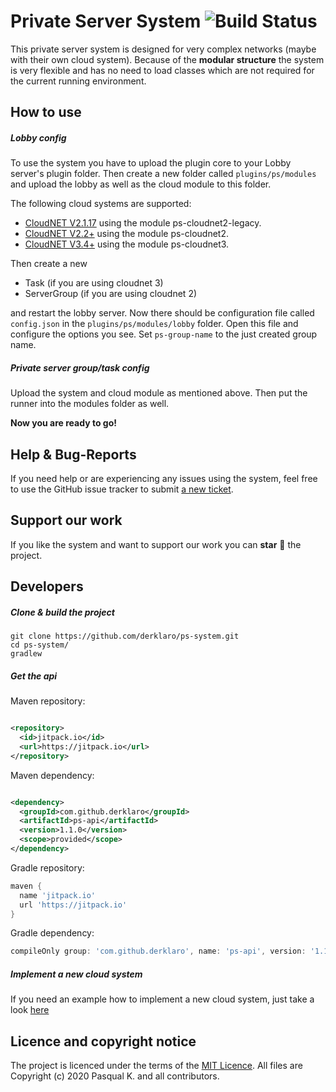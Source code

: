 # Private Server System ![Build Status](https://github.com/derklaro/ps-system/actions/workflows/build.yml/badge.svg) 

This private server system is designed for very complex networks (maybe with their own cloud system). Because of the
**modular structure** the system is very flexible and has no need to load classes which are not required for the current
running environment.

## How to use

##### Lobby config

To use the system you have to upload the plugin core to your Lobby server's plugin folder. Then create a new folder
called `plugins/ps/modules` and upload the lobby as well as the cloud module to this folder.

The following cloud systems are supported:

- [CloudNET V2.1.17](https://github.com/CloudNetService/CloudNet) using the module ps-cloudnet2-legacy.
- [CloudNET V2.2+](https://github.com/CloudNetService/CloudNet/tree/development) using the module ps-cloudnet2.
- [CloudNET V3.4+](https://github.com/CloudNetService/CloudNet-v3) using the module ps-cloudnet3.

Then create a new

- Task (if you are using cloudnet 3)
- ServerGroup (if you are using cloudnet 2)

and restart the lobby server. Now there should be configuration file called `config.json` in the
`plugins/ps/modules/lobby` folder. Open this file and configure the options you see. Set `ps-group-name` to the just
created group name.

##### Private server group/task config

Upload the system and cloud module as mentioned above. Then put the runner into the modules folder as well.

**Now you are ready to go!**

## Help & Bug-Reports

If you need help or are experiencing any issues using the system, feel free to use the GitHub issue tracker to submit
[a new ticket](https://github.com/derklaro/ps-system/issues/new).

## Support our work

If you like the system and want to support our work you can **star** :star2: the project.

## Developers

##### Clone & build the project

```
git clone https://github.com/derklaro/ps-system.git
cd ps-system/
gradlew
```

##### Get the api

Maven repository:

```xml

<repository>
  <id>jitpack.io</id>
  <url>https://jitpack.io</url>
</repository>
```

Maven dependency:

```xml

<dependency>
  <groupId>com.github.derklaro</groupId>
  <artifactId>ps-api</artifactId>
  <version>1.1.0</version>
  <scope>provided</scope>
</dependency>
```

Gradle repository:

```groovy
maven {
  name 'jitpack.io'
  url 'https://jitpack.io'
}
```

Gradle dependency:

```groovy
compileOnly group: 'com.github.derklaro', name: 'ps-api', version: '1.1.0'
```

##### Implement a new cloud system

If you need an example how to implement a new cloud system, just take a
look [here](https://github.com/derklaro/ps-system/ps-cloudnet3/src/main/java/com/github/derklaro/privateservers/cloudnet/v3)

## Licence and copyright notice

The project is licenced under the terms of the
[MIT Licence](https://github.com/derklaro/ps-system/blob/master/license.txt). All files are Copyright (c) 2020 Pasqual
K. and all contributors.
